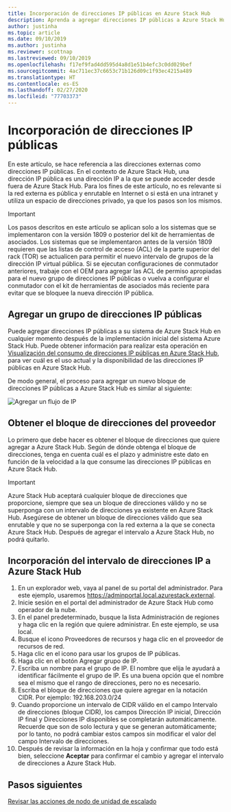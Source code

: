 ```yaml
---
title: Incorporación de direcciones IP públicas en Azure Stack Hub
description: Aprenda a agregar direcciones IP públicas a Azure Stack Hub.
author: justinha
ms.topic: article
ms.date: 09/10/2019
ms.author: justinha
ms.reviewer: scottnap
ms.lastreviewed: 09/10/2019
ms.openlocfilehash: f17ef9fad4dd595d4a8d1e51b4efc3c0dd029bef
ms.sourcegitcommit: 4ac711ec37c6653c71b126d09c1f93ec4215a489
ms.translationtype: HT
ms.contentlocale: es-ES
ms.lasthandoff: 02/27/2020
ms.locfileid: "77703373"
---
```

# <a name="add-public-ip-addresses"></a>Incorporación de direcciones IP públicas

En este artículo, se hace referencia a las direcciones externas como direcciones IP públicas. En el contexto de Azure Stack Hub, una dirección IP pública es una dirección IP a la que se puede acceder desde fuera de Azure Stack Hub. Para los fines de este artículo, no es relevante si la red externa es pública y enrutable en Internet o si está en una intranet y utiliza un espacio de direcciones privado, ya que los pasos son los mismos.

> [!IMPORTANT]
> Los pasos descritos en este artículo se aplican solo a los sistemas que se implementaron con la versión 1809 o posterior del kit de herramientas de asociados. Los sistemas que se implementaron antes de la versión 1809 requieren que las listas de control de acceso (ACL) de la parte superior del rack (TOR) se actualicen para permitir el nuevo intervalo de grupos de la dirección IP virtual pública. Si se ejecutan configuraciones de conmutador anteriores, trabaje con el OEM para agregar las ACL de permiso apropiadas para el nuevo grupo de direcciones IP públicas o vuelva a configurar el conmutador con el kit de herramientas de asociados más reciente para evitar que se bloquee la nueva dirección IP pública.

## <a name="add-a-public-ip-address-pool"></a>Agregar un grupo de direcciones IP públicas
Puede agregar direcciones IP públicas a su sistema de Azure Stack Hub en cualquier momento después de la implementación inicial del sistema Azure Stack Hub. Puede obtener información para realizar esta operación en [Visualización del consumo de direcciones IP públicas en Azure Stack Hub](azure-stack-viewing-public-ip-address-consumption.md), para ver cuál es el uso actual y la disponibilidad de las direcciones IP públicas en Azure Stack Hub.

De modo general, el proceso para agregar un nuevo bloque de direcciones IP públicas a Azure Stack Hub es similar al siguiente:

 ![Agregar un flujo de IP](media/azure-stack-add-ips/flow.PNG)

## <a name="obtain-the-address-block-from-your-provider"></a>Obtener el bloque de direcciones del proveedor
Lo primero que debe hacer es obtener el bloque de direcciones que quiere agregar a Azure Stack Hub. Según de dónde obtenga el bloque de direcciones, tenga en cuenta cuál es el plazo y administre este dato en función de la velocidad a la que consume las direcciones IP públicas en Azure Stack Hub.

> [!IMPORTANT]
> Azure Stack Hub aceptará cualquier bloque de direcciones que proporcione, siempre que sea un bloque de direcciones válido y no se superponga con un intervalo de direcciones ya existente en Azure Stack Hub. Asegúrese de obtener un bloque de direcciones válido que sea enrutable y que no se superponga con la red externa a la que se conecta Azure Stack Hub. Después de agregar el intervalo a Azure Stack Hub, no podrá quitarlo.

## <a name="add-the-ip-address-range-to-azure-stack-hub"></a>Incorporación del intervalo de direcciones IP a Azure Stack Hub

1. En un explorador web, vaya al panel de su portal del administrador. Para este ejemplo, usaremos https://adminportal.local.azurestack.external.
2. Inicie sesión en el portal del administrador de Azure Stack Hub como operador de la nube.
3. En el panel predeterminado, busque la lista Administración de regiones y haga clic en la región que quiere administrar. En este ejemplo, se usa local.
4. Busque el icono Proveedores de recursos y haga clic en el proveedor de recursos de red.
5. Haga clic en el icono para usar los grupos de IP públicas.
6. Haga clic en el botón Agregar grupo de IP.
7. Escriba un nombre para el grupo de IP. El nombre que elija le ayudará a identificar fácilmente el grupo de IP. Es una buena opción que el nombre sea el mismo que el rango de direcciones, pero no es necesario.
8. Escriba el bloque de direcciones que quiere agregar en la notación CIDR. Por ejemplo: 192.168.203.0/24
9. Cuando proporcione un intervalo de CIDR válido en el campo Intervalo de direcciones (bloque CIDR), los campos Dirección IP inicial, Dirección IP final y Direcciones IP disponibles se completarán automáticamente. Recuerde que son de solo lectura y que se generan automáticamente; por lo tanto, no podrá cambiar estos campos sin modificar el valor del campo Intervalo de direcciones.
10. Después de revisar la información en la hoja y confirmar que todo está bien, seleccione **Aceptar** para confirmar el cambio y agregar el intervalo de direcciones a Azure Stack Hub.


## <a name="next-steps"></a>Pasos siguientes 
[Revisar las acciones de nodo de unidad de escalado](azure-stack-node-actions.md)
